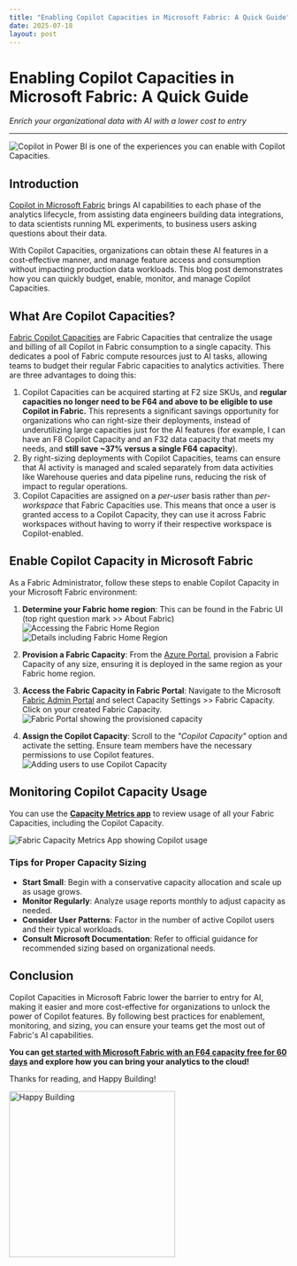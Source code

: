 ```yaml
---
title: "Enabling Copilot Capacities in Microsoft Fabric: A Quick Guide"
date: 2025-07-18
layout: post
---
```


# Enabling Copilot Capacities in Microsoft Fabric: A Quick Guide

*Enrich your organizational data with AI with a lower cost to entry*

---

![Copilot in Power BI is one of the experiences you can enable with Copilot Capacities.](/assets/images/2025-07-18-Enabling-Copilot-Capacities-in-Microsoft-Fabric/copilot-in-powerbi.png)

## Introduction

[Copilot in Microsoft Fabric](https://learn.microsoft.com/en-us/fabric/fundamentals/copilot-fabric-overview) brings AI capabilities to each phase of the analytics lifecycle, from assisting data engineers building data integrations, to data scientists running ML experiments, to business users asking questions about their data. 

With Copilot Capacities, organizations can obtain these AI features in a cost-effective manner, and manage feature access and consumption without impacting production data workloads. This blog post demonstrates how you can quickly budget, enable, monitor, and manage Copilot Capacities. 

## What Are Copilot Capacities?

[Fabric Copilot Capacities](https://learn.microsoft.com/en-us/fabric/enterprise/fabric-copilot-capacity) are Fabric Capacities that centralize the usage and billing of all Copilot in Fabric consumption to a single capacity. This dedicates a pool of Fabric compute resources just to AI tasks, allowing teams to budget their regular Fabric capacities to analytics activities. There are three advantages to doing this:

1. Copilot Capacities can be acquired starting at F2 size SKUs, and **regular capacities no longer need to be F64 and above to be eligible to use Copilot in Fabric.** This represents a significant savings opportunity for organizations who can right-size their deployments, instead of underutilizing large capacities just for the AI features (for example, I can have an F8 Copilot Capacity and an F32 data capacity that meets my needs, and **still save ~37% versus a single F64 capacity**).
2. By right-sizing deployments with Copilot Capacities, teams can ensure that AI activity is managed and scaled separately from data activities like Warehouse queries and data pipeline runs, reducing the risk of impact to regular operations.
3. Copilot Capacities are assigned on a *per-user* basis rather than *per-workspace* that Fabric Capacities use. This means that once a user is granted access to a Copilot Capacity, they can use it across Fabric workspaces without having to worry if their respective workspace is Copilot-enabled.


## Enable Copilot Capacity in Microsoft Fabric

As a Fabric Administrator, follow these steps to enable Copilot Capacity in your Microsoft Fabric environment:

1. **Determine your Fabric home region**: This can be found in the Fabric UI (top right question mark >> About Fabric)
![Accessing the Fabric Home Region](/assets/images/2025-07-18-Enabling-Copilot-Capacities-in-Microsoft-Fabric/access-fabric-home-region.png)
![Details including Fabric Home Region](/assets/images/2025-07-18-Enabling-Copilot-Capacities-in-Microsoft-Fabric/fabric-home-region.png)

2. **Provision a Fabric Capacity**: From the [Azure Portal](https://portal.azure.com/#view/Microsoft_Azure_Analytics/CreateCapacityBlade), provision a Fabric Capacity of any size, ensuring it is deployed in the same region as your Fabric home region.

3. **Access the Fabric Capacity in Fabric Portal**: Navigate to the Microsoft [Fabric Admin Portal](https://app.fabric.microsoft.com/admin-portal/tenantSettings?experience=fabric-developer) and select Capacity Settings >> Fabric Capacity. Click on your created Fabric Capacity.
![Fabric Portal showing the provisioned capacity](/assets/images/2025-07-18-Enabling-Copilot-Capacities-in-Microsoft-Fabric/fabric-portal.png)

4. **Assign the Copilot Capacity**: Scroll to the *"Copilot Capacity"* option and activate the setting. Ensure team members have the necessary permissions to use Copilot features.
![Adding users to use Copilot Capacity](/assets/images/2025-07-18-Enabling-Copilot-Capacities-in-Microsoft-Fabric/fabric-copilot-capacity.png)

## Monitoring Copilot Capacity Usage

You can use the [**Capacity Metrics app**](https://learn.microsoft.com/en-us/fabric/enterprise/metrics-app-install?tabs=1st) to review usage of all your Fabric Capacities, including the Copilot Capacity.

![Fabric Capacity Metrics App showing Copilot usage](/assets/images/2025-07-18-Enabling-Copilot-Capacities-in-Microsoft-Fabric/fabric-capacity-metrics-app.png)

### Tips for Proper Capacity Sizing

- **Start Small**: Begin with a conservative capacity allocation and scale up as usage grows.
- **Monitor Regularly**: Analyze usage reports monthly to adjust capacity as needed.
- **Consider User Patterns**: Factor in the number of active Copilot users and their typical workloads.
- **Consult Microsoft Documentation**: Refer to official guidance for recommended sizing based on organizational needs.

## Conclusion

Copilot Capacities in Microsoft Fabric lower the barrier to entry for AI, making it easier and more cost-effective for organizations to unlock the power of Copilot features. By following best practices for enablement, monitoring, and sizing, you can ensure your teams get the most out of Fabric's AI capabilities. 

**You can [get started with Microsoft Fabric with an F64 capacity free for 60 days](https://aka.ms/tryfabric) and explore how you can bring your analytics to the cloud!**

Thanks for reading, and Happy Building!

<img src="/assets/images/happy-building.png" alt="Happy Building" width="300"/>